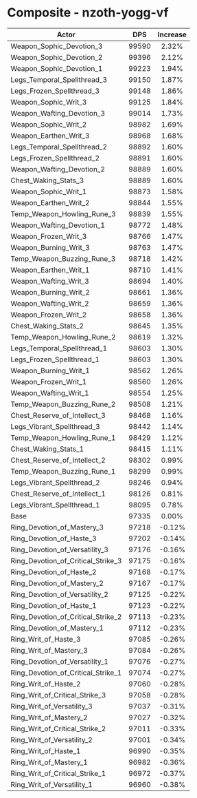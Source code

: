 # Composite - nzoth-yogg-vf
| Actor | DPS | Increase |
|---|:---:|:---:|
|Weapon_Sophic_Devotion_3|99590|2.32%|
|Weapon_Sophic_Devotion_2|99396|2.12%|
|Weapon_Sophic_Devotion_1|99223|1.94%|
|Legs_Temporal_Spellthread_3|99150|1.87%|
|Legs_Frozen_Spellthread_3|99148|1.86%|
|Weapon_Sophic_Writ_3|99125|1.84%|
|Weapon_Wafting_Devotion_3|99014|1.73%|
|Weapon_Sophic_Writ_2|98982|1.69%|
|Weapon_Earthen_Writ_3|98968|1.68%|
|Legs_Temporal_Spellthread_2|98892|1.60%|
|Legs_Frozen_Spellthread_2|98891|1.60%|
|Weapon_Wafting_Devotion_2|98889|1.60%|
|Chest_Waking_Stats_3|98889|1.60%|
|Weapon_Sophic_Writ_1|98873|1.58%|
|Weapon_Earthen_Writ_2|98844|1.55%|
|Temp_Weapon_Howling_Rune_3|98839|1.55%|
|Weapon_Wafting_Devotion_1|98772|1.48%|
|Weapon_Frozen_Writ_3|98766|1.47%|
|Weapon_Burning_Writ_3|98763|1.47%|
|Temp_Weapon_Buzzing_Rune_3|98718|1.42%|
|Weapon_Earthen_Writ_1|98710|1.41%|
|Weapon_Wafting_Writ_3|98694|1.40%|
|Weapon_Burning_Writ_2|98661|1.36%|
|Weapon_Wafting_Writ_2|98659|1.36%|
|Weapon_Frozen_Writ_2|98658|1.36%|
|Chest_Waking_Stats_2|98645|1.35%|
|Temp_Weapon_Howling_Rune_2|98619|1.32%|
|Legs_Temporal_Spellthread_1|98603|1.30%|
|Legs_Frozen_Spellthread_1|98603|1.30%|
|Weapon_Burning_Writ_1|98562|1.26%|
|Weapon_Frozen_Writ_1|98560|1.26%|
|Weapon_Wafting_Writ_1|98554|1.25%|
|Temp_Weapon_Buzzing_Rune_2|98508|1.21%|
|Chest_Reserve_of_Intellect_3|98468|1.16%|
|Legs_Vibrant_Spellthread_3|98442|1.14%|
|Temp_Weapon_Howling_Rune_1|98429|1.12%|
|Chest_Waking_Stats_1|98415|1.11%|
|Chest_Reserve_of_Intellect_2|98302|0.99%|
|Temp_Weapon_Buzzing_Rune_1|98299|0.99%|
|Legs_Vibrant_Spellthread_2|98246|0.94%|
|Chest_Reserve_of_Intellect_1|98126|0.81%|
|Legs_Vibrant_Spellthread_1|98095|0.78%|
|Base|97335|0.00%|
|Ring_Devotion_of_Mastery_3|97218|-0.12%|
|Ring_Devotion_of_Haste_3|97202|-0.14%|
|Ring_Devotion_of_Versatility_3|97176|-0.16%|
|Ring_Devotion_of_Critical_Strike_3|97175|-0.16%|
|Ring_Devotion_of_Haste_2|97168|-0.17%|
|Ring_Devotion_of_Mastery_2|97167|-0.17%|
|Ring_Devotion_of_Versatility_2|97125|-0.22%|
|Ring_Devotion_of_Haste_1|97123|-0.22%|
|Ring_Devotion_of_Critical_Strike_2|97113|-0.23%|
|Ring_Devotion_of_Mastery_1|97112|-0.23%|
|Ring_Writ_of_Haste_3|97085|-0.26%|
|Ring_Writ_of_Mastery_3|97084|-0.26%|
|Ring_Devotion_of_Versatility_1|97076|-0.27%|
|Ring_Devotion_of_Critical_Strike_1|97074|-0.27%|
|Ring_Writ_of_Haste_2|97060|-0.28%|
|Ring_Writ_of_Critical_Strike_3|97058|-0.28%|
|Ring_Writ_of_Versatility_3|97037|-0.31%|
|Ring_Writ_of_Mastery_2|97027|-0.32%|
|Ring_Writ_of_Critical_Strike_2|97011|-0.33%|
|Ring_Writ_of_Versatility_2|97001|-0.34%|
|Ring_Writ_of_Haste_1|96990|-0.35%|
|Ring_Writ_of_Mastery_1|96982|-0.36%|
|Ring_Writ_of_Critical_Strike_1|96972|-0.37%|
|Ring_Writ_of_Versatility_1|96960|-0.38%|
